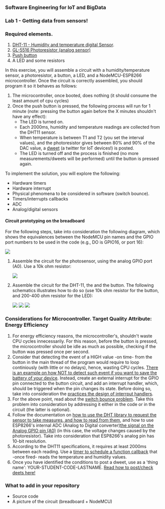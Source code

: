 ### Software Engineering for IoT and BigData

### Lab 1 - Getting data from sensors!

### Required elements.

1. [DHT-11 - Humidity and temperature digital Sensor](https://www.sigmaelectronica.net/producto/dht11/).
2. [GL-5516 Photoresistor (analog sensor)](https://www.sigmaelectronica.net/producto/gl5516/)
3. [Push button](https://www.sigmaelectronica.net/producto/sw-6x6x4-3mm/)
4. A LED and some resistors

In this exercise, you will assemble a circuit with a humidity/temperature sensor, a photoresistor, a button, a LED, and a NodeMCU-ESP8266 microcontroller. Once the circuit is correctly assembled, you should program it so it behaves as follows:


1. The microcontroller, once booted, does nothing (it should consume the least amount of cpu cycles)
2. Once the push button is pressed, the following process will run for 1 minute (note: pressing the button again before the X minutes shouldn't have any effect): 
	* The LED is turned on.
	* Each 2000ms, humidity and temperature readings are collected from the DHT11 sensor.
	* When temperature is between T1 and T2 (you set the interval values), and the photoresistor gives between 80% and 90% of the DAC value, a [dweet](https://dweet.io/) (a twitter for IoT devices!) is posted.
	* The LED is turned off and the process is finished (no more measurements/dweets will be performed) until the button is pressed again.

To implement the solution, you will explore the following:

* Hardware timers
* Hardware interrupt
* Physical phenomena to be considered in software (switch bounce).
* Timers/interrupts callbacks
* ADC
* Analog/digital sensors


#### Circuit prototyping on the breadboard

For the following steps, take into consideration the following diagram, which shows the equivalences between the NodeMCU pin names and the GPIO port numbers to be used in the code (e.g., DO is GPIO16, or port 16):

![](https://www.electronicwings.com/public/images/user_images/images/NodeMCU/NodeMCU%20Basics%20using%20Arduino%20IDE/NodeMCU%20GPIO/NodeMCU%20GPIOs.png)


1. Assemble the circuit for the photosensor, using the analog GPIO port (A0). Use a 10k ohm resistor:

	![](https://www.childs.be/data/uploads/Light_bb.jpg)

2. Assemble the circuit for the DHT-11, the and the button. The following schematics illustrates how to do so (use 10k ohm resistor for the button, and 200-400 ohm resistor for the LED):

	![](https://i.pinimg.com/originals/e8/7d/77/e87d77346c3be5e2514b0b2b3c33456e.png)
	![](https://circuits4you.com/wp-content/uploads/2019/01/NodeMCU-DHT11-DHT22.png)
	![](https://www.geekering.com/wp-content/uploads/2019/03/nodemcu_led_blinker_fritzing-768x553.png)
	
	
### Considerations for Microcontroller. Target Quality Attribute: Energy Efficiency


1. For energy efficiency reasons, the microcontroller's, shouldn't waste CPU cycles innecessarily. For this reason, before the button is pressed, the microcontroller should be idle as much as possible, checking if the button was pressed once per second.
2. Consider that detecting the event of a HIGH value -on time- from the button in the main thread of the program would require to loop continiously (with little or no delays), hence, wasting CPU cycles. [There is an example on how NOT to detect such event if you want to save the battery of your device](https://learn.adafruit.com/micropython-hardware-digital-i-slash-o/digital-inputs). Instead, create an external interrupt for the GPIO pin connected to the button circuit, and add an interrupt handler, which, should be triggered when the pin changes its state. Before doing so, take into consideration the [practices the design of interrput handlers](http://docs.micropython.org/en/v1.9.3/pyboard/reference/isr_rules.html).
3. For the above point, read about the [switch bounce problem](https://www.allaboutcircuits.com/technical-articles/switch-bounce-how-to-deal-with-it/). Take this problem into consideration by addressing it either in the code or in the circuit (the latter is optional).
4. Follow the documentation on [how to use the DHT library to request the sensor to take measures, and how to read from them](https://docs.micropython.org/en/latest/esp8266/tutorial/dht.html), and how to use ESP8266's internal ADC (Analog to Digital converter)[the signal on the Analog GPIO pin (A0)](https://docs.micropython.org/en/latest/esp8266/tutorial/adc.html) (in this case, the voltage changes caused by the photoresistor). Take into consideration that ESP8266's analog pin has 10-bit resolution.
5. According to the DHT11 specifications, it requires at least 2000ms between each reading. Use a [timer to schedule a function callback](https://docs.micropython.org/en/latest/library/machine.Timer.html?highlight=timer#machine.Timer) that -once fired- reads the temperature and humidity values.
6. Once you have identified the conditions to post a dweet, use as a 'thing name': YOUR-STUDENT-CODE-LASTNAME. [Read how to post/check deets here!](https://dweet.io/)


### What to add in your repository

- Source code
- A picture of the circuit (breadboard + NodeMCU)
